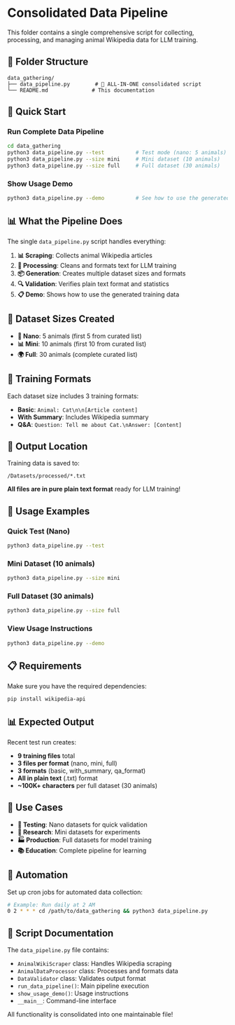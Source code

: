 # Consolidated Data Pipeline

This folder contains a single comprehensive script for collecting, processing, and managing animal Wikipedia data for LLM training.

## 📁 Folder Structure

```
data_gathering/
├── data_pipeline.py        # 🔧 ALL-IN-ONE consolidated script
└── README.md              # This documentation
```

## 🚀 Quick Start

### Run Complete Data Pipeline
```bash
cd data_gathering
python3 data_pipeline.py --test          # Test mode (nano: 5 animals)
python3 data_pipeline.py --size mini     # Mini dataset (10 animals)
python3 data_pipeline.py --size full     # Full dataset (30 animals)
```

### Show Usage Demo
```bash
python3 data_pipeline.py --demo          # See how to use the generated data
```

## 📊 What the Pipeline Does

The single `data_pipeline.py` script handles everything:

1. **📊 Scraping**: Collects animal Wikipedia articles
2. **🔄 Processing**: Cleans and formats text for LLM training
3. **📦 Generation**: Creates multiple dataset sizes and formats
4. **🔍 Validation**: Verifies plain text format and statistics
5. **📋 Demo**: Shows how to use the generated training data

## 🎯 Dataset Sizes Created

- **🧬 Nano**: 5 animals (first 5 from curated list)
- **📊 Mini**: 10 animals (first 10 from curated list)
- **🌍 Full**: 30 animals (complete curated list)

## 📝 Training Formats

Each dataset size includes 3 training formats:
- **Basic**: `Animal: Cat\n\n[Article content]`
- **With Summary**: Includes Wikipedia summary
- **Q&A**: `Question: Tell me about Cat.\nAnswer: [Content]`

## 📂 Output Location

Training data is saved to:
```
/Datasets/processed/*.txt
```

**All files are in pure plain text format** ready for LLM training!

## 🔧 Usage Examples

### Quick Test (Nano)
```bash
python3 data_pipeline.py --test
```

### Mini Dataset (10 animals)
```bash
python3 data_pipeline.py --size mini
```

### Full Dataset (30 animals)
```bash
python3 data_pipeline.py --size full
```

### View Usage Instructions
```bash
python3 data_pipeline.py --demo
```

## 📋 Requirements

Make sure you have the required dependencies:
```bash
pip install wikipedia-api
```

## 📊 Expected Output

Recent test run creates:
- **9 training files** total
- **3 files per format** (nano, mini, full)
- **3 formats** (basic, with_summary, qa_format)
- **All in plain text** (.txt) format
- **~100K+ characters** per full dataset (30 animals)

## 🎯 Use Cases

- **🧪 Testing**: Nano datasets for quick validation
- **🔬 Research**: Mini datasets for experiments
- **🏭 Production**: Full datasets for model training
- **📚 Education**: Complete pipeline for learning

## 🔄 Automation

Set up cron jobs for automated data collection:
```bash
# Example: Run daily at 2 AM
0 2 * * * cd /path/to/data_gathering && python3 data_pipeline.py
```

## 📖 Script Documentation

The `data_pipeline.py` file contains:

- `AnimalWikiScraper` class: Handles Wikipedia scraping
- `AnimalDataProcessor` class: Processes and formats data
- `DataValidator` class: Validates output format
- `run_data_pipeline()`: Main pipeline execution
- `show_usage_demo()`: Usage instructions
- `__main__`: Command-line interface

All functionality is consolidated into one maintainable file!
